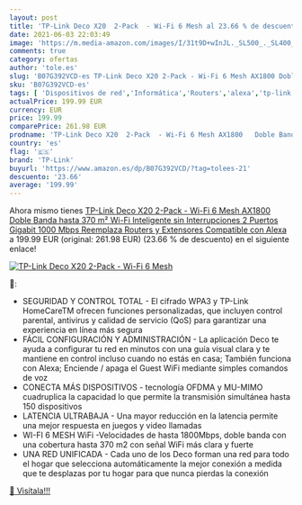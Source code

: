 ```yaml
---
layout: post
title: 'TP-Link Deco X20  2-Pack  - Wi-Fi 6 Mesh al 23.66 % de descuento'
date: 2021-06-03 22:03:49
image: 'https://m.media-amazon.com/images/I/31t9D+wInJL._SL500_._SL400_.jpg'
comments: true
category: ofertas
author: 'tole.es'
slug: 'B07G392VCD-es TP-Link Deco X20 2-Pack - Wi-Fi 6 Mesh AX1800 Doble Banda...'
sku: 'B07G392VCD-es'
tags: [ 'Dispositivos de red','Informática','Routers','alexa','tp-link', ]
actualPrice: 199.99 EUR
currency: EUR
price: 199.99
comparePrice: 261.98 EUR
prodname: 'TP-Link Deco X20  2-Pack  - Wi-Fi 6 Mesh AX1800   Doble Banda hasta 370 m²  Wi-Fi Inteligente sin Interrupciones  2 Puertos Gigabit 1000 Mbps  Reemplaza Routers y Extensores  Compatible con Alexa'
country: 'es'
flag: '🇪🇸'
brand: 'TP-Link'
buyurl: 'https://www.amazon.es/dp/B07G392VCD/?tag=tolees-21'
descuento: '23.66'
average: '199.99'
---
```


Ahora mismo tienes [TP-Link Deco X20  2-Pack  - Wi-Fi 6 Mesh AX1800   Doble Banda hasta 370 m²  Wi-Fi Inteligente sin Interrupciones  2 Puertos Gigabit 1000 Mbps  Reemplaza Routers y Extensores  Compatible con Alexa](https://www.amazon.es/dp/B07G392VCD/?tag=tolees-21) a 199.99 EUR (original: 261.98 EUR) (23.66 %  de descuento) en el siguiente enlace!

[![TP-Link Deco X20  2-Pack  - Wi-Fi 6 Mesh](https://m.media-amazon.com/images/I/31t9D+wInJL._SL500_._SL400_.jpg)](https://www.amazon.es/dp/B07G392VCD/?tag=tolees-21)

🔎:

- SEGURIDAD Y CONTROL TOTAL - El cifrado WPA3 y TP-Link HomeCareTM ofrecen funciones personalizadas, que incluyen control parental, antivirus y calidad de servicio (QoS) para garantizar una experiencia en línea más segura
- FÁCIL CONFIGURACIÓN Y ADMINISTRACIÓN - La aplicación Deco te ayuda a configurar tu red en minutos con una guía visual clara y te mantiene en control incluso cuando no estás en casa; También funciona con Alexa; Enciende / apaga el Guest WiFi mediante simples comandos de voz
- CONECTA MÁS DISPOSITIVOS - tecnología OFDMA y MU-MIMO cuadruplica la capacidad lo que permite la transmisión simultánea hasta 150 dispositivos
- LATENCIA ULTRABAJA - Una mayor reducción en la latencia permite una mejor respuesta en juegos y video llamadas
- WI-FI 6 MESH WiFi -Velocidades de hasta 1800Mbps, doble banda con una cobertura hasta 370 m2 con señal WiFi más clara y fuerte
- UNA RED UNIFICADA - Cada uno de los Deco forman una red para todo el hogar que selecciona automáticamente la mejor conexión a medida que te desplazas por tu hogar para que nunca pierdas la conexión

[🛒 Visítala!!!](https://www.amazon.es/dp/B07G392VCD/?tag=tolees-21)
